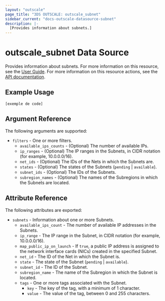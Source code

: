```yaml
---
layout: "outscale"
page_title: "3DS OUTSCALE: outscale_subnet"
sidebar_current: "docs-outscale-datasource-subnet"
description: |-
  [Provides information about subnets.]
---
```


# outscale_subnet Data Source

Provides information about subnets.
For more information on this resource, see the [User Guide](https://wiki.outscale.net/display/EN/About+VPCs).
For more information on this resource actions, see the [API documentation](https://docs-beta.outscale.com/#3ds-outscale-api-subnet).

## Example Usage

```hcl
[exemple de code]
```

## Argument Reference

The following arguments are supported:

* `filters` - One or more filters.
  * `available_ips_counts` - (Optional) The number of available IPs.
  * `ip_ranges` - (Optional) The IP ranges in the Subnets, in CIDR notation (for example, 10.0.0.0/16).
  * `net_ids` - (Optional) The IDs of the Nets in which the Subnets are.
  * `states` - (Optional) The states of the Subnets (`pending` \| `available`).
  * `subnet_ids` - (Optional) The IDs of the Subnets.
  * `subregion_names` - (Optional) The names of the Subregions in which the Subnets are located.

## Attribute Reference

The following attributes are exported:

* `subnets` - Information about one or more Subnets.
  * `available_ips_count` - The number of available IP addresses in the Subnets.
  * `ip_range` - The IP range in the Subnet, in CIDR notation (for example, 10.0.0.0/16).
  * `map_public_ip_on_launch` - If `true`, a public IP address is assigned to the network interface cards (NICs) created in the specified Subnet.
  * `net_id` - The ID of the Net in which the Subnet is.
  * `state` - The state of the Subnet (`pending` \| `available`).
  * `subnet_id` - The ID of the Subnet.
  * `subregion_name` - The name of the Subregion in which the Subnet is located.
  * `tags` - One or more tags associated with the Subnet.
    * `key` - The key of the tag, with a minimum of 1 character.
    * `value` - The value of the tag, between 0 and 255 characters.
